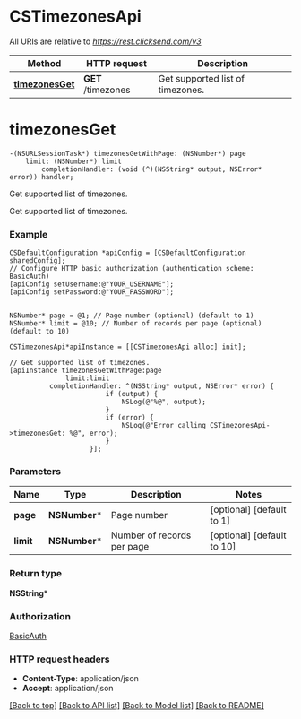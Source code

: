 # CSTimezonesApi

All URIs are relative to *https://rest.clicksend.com/v3*

Method | HTTP request | Description
------------- | ------------- | -------------
[**timezonesGet**](CSTimezonesApi.md#timezonesget) | **GET** /timezones | Get supported list of timezones.


# **timezonesGet**
```objc
-(NSURLSessionTask*) timezonesGetWithPage: (NSNumber*) page
    limit: (NSNumber*) limit
        completionHandler: (void (^)(NSString* output, NSError* error)) handler;
```

Get supported list of timezones.

Get supported list of timezones.

### Example 
```objc
CSDefaultConfiguration *apiConfig = [CSDefaultConfiguration sharedConfig];
// Configure HTTP basic authorization (authentication scheme: BasicAuth)
[apiConfig setUsername:@"YOUR_USERNAME"];
[apiConfig setPassword:@"YOUR_PASSWORD"];


NSNumber* page = @1; // Page number (optional) (default to 1)
NSNumber* limit = @10; // Number of records per page (optional) (default to 10)

CSTimezonesApi*apiInstance = [[CSTimezonesApi alloc] init];

// Get supported list of timezones.
[apiInstance timezonesGetWithPage:page
              limit:limit
          completionHandler: ^(NSString* output, NSError* error) {
                        if (output) {
                            NSLog(@"%@", output);
                        }
                        if (error) {
                            NSLog(@"Error calling CSTimezonesApi->timezonesGet: %@", error);
                        }
                    }];
```

### Parameters

Name | Type | Description  | Notes
------------- | ------------- | ------------- | -------------
 **page** | **NSNumber***| Page number | [optional] [default to 1]
 **limit** | **NSNumber***| Number of records per page | [optional] [default to 10]

### Return type

**NSString***

### Authorization

[BasicAuth](../README.md#BasicAuth)

### HTTP request headers

 - **Content-Type**: application/json
 - **Accept**: application/json

[[Back to top]](#) [[Back to API list]](../README.md#documentation-for-api-endpoints) [[Back to Model list]](../README.md#documentation-for-models) [[Back to README]](../README.md)

